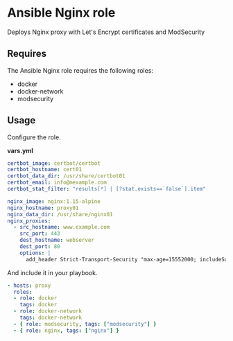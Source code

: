 # Ansible Nginx role

Deploys Nginx proxy with Let's Encrypt certificates and ModSecurity

## Requires

The Ansible Nginx role requires the following roles:

* docker
* docker-network
* modsecurity

## Usage

Configure the role.

**vars.yml**

```yml
certbot_image: certbot/certbot
certbot_hostname: cert01
certbot_data_dir: /usr/share/certbot01
certbot_email: info@mexample.com
certbot_stat_filter: "results[*] | [?stat.exists==`false`].item"

nginx_image: nginx:1.15-alpine
nginx_hostname: proxy01
nginx_data_dir: /usr/share/nginx01
nginx_proxies:
  - src_hostname: www.example.com
    src_port: 443
    dest_hostname: webserver
    dest_port: 80
    options: |
      add_header Strict-Transport-Security "max-age=15552000; includeSubdomains;"
```

And include it in your playbook.

```yml
- hosts: proxy
  roles:
  - role: docker
    tags: docker
  - role: docker-network
    tags: docker-network
  - { role: modsecurity, tags: ["modsecurity"] }
  - { role: nginx, tags: ["nginx"] }
```